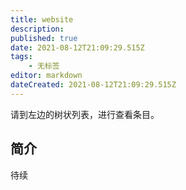 ```yaml
---
title: website
description: 
published: true
date: 2021-08-12T21:09:29.515Z
tags:
    - 无标签
editor: markdown
dateCreated: 2021-08-12T21:09:29.515Z
---
```


请到左边的树状列表，进行查看条目。

## 简介

待续
